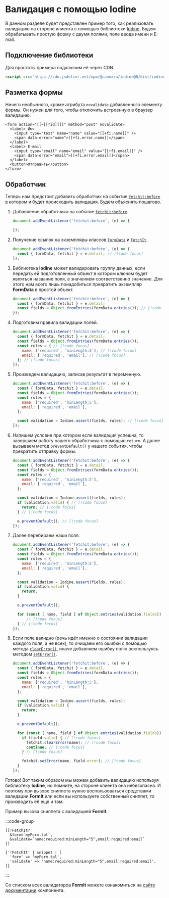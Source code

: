 # Валидация с помощью Iodine

В данном разделе будет представлен пример того, как реализовать валидацию на стороне клиента с помощью библиотеки [Iodine](https://github.com/caneara/iodine). Будем обрабатывать простую форму с двумя полями, поле ввода имени и E-mail.

<!--@include: ../../parts/validation.warning.md-->

## Подключение библиотеки

Для простоты примера подключим её через CDN.

```html
<script src="https://cdn.jsdelivr.net/npm/@caneara/iodine@8/dist/iodine.min.umd.js" defer></script>
```

## Разметка формы

Ничего необычного, кроме атрибута `novalidate` добавленного элементу формы. Он нужен для того, чтобы отключить встроенную в браузер валидацию.

```modx
<form action="[[~[[*id]]]]" method="post" novalidate>
  <label> Имя
    <input type="text" name="name" value="[[+fi.name]]" />
    <span data-error="name">[[+fi.error.name]]</span>
  </label>
  <label> E-mail
    <input type="email" name="email" value="[[+fi.email]]" />
    <span data-error="email">[[+fi.error.email]]</span>
  </label>
  <button>Отправить</button>
</form>
```

## Обработчик

Теперь нам предстоит добавить обработчик на событие [`fetchit:before`](/components/fetchit/frontend/events#fetchitbefore) в котором и будет происходить валидация. Будем объяснять пошагово.

1. Добавление обработчика на событие [`fetchit:before`](/components/fetchit/frontend/events#fetchitbefore).

    ```js
    document.addEventListener('fetchit:before', (e) => {

    });
    ```

2. Получение ссылок на экземпляры классов [`FormData`](https://developer.mozilla.org/ru/docs/Web/API/FormData) и [`FetchIt`](/components/fetchit/frontend/instance).

    ```js
    document.addEventListener('fetchit:before', (e) => {
      const { formData, fetchit } = e.detail; // [!code focus]
    });
    ```

3. Библиотека **Iodine** может валидировать группу данных, если передать ей подготовленный объект в котором ключом будет являться название поля, а значением соответственно значение. Для этого нам всего лишь понадобиться превратить экземпляр **FormData** в простой объект.

    ```js
    document.addEventListener('fetchit:before', (e) => {
      const { formData, fetchit } = e.detail;
      const fields = Object.fromEntries(formData.entries()); // [!code focus]
    });
    ```

4. Подготовим правила валидации полей.

    ```js
    document.addEventListener('fetchit:before', (e) => {
      const { formData, fetchit } = e.detail;
      const fields = Object.fromEntries(formData.entries());
      const rules = { // [!code focus]
        name: ['required', 'minLength:5'], // [!code focus]
        email: ['required', 'email'], // [!code focus]
      }; // [!code focus]
    });
    ```

5. Произведем валидацию, записав результат в переменную.

    ```js
    document.addEventListener('fetchit:before', (e) => {
      const { formData, fetchit } = e.detail;
      const fields = Object.fromEntries(formData.entries());
      const rules = {
        name: ['required', 'minLength:5'],
        email: ['required', 'email'],
      };

      const validation = Iodine.assert(fields, rules); // [!code focus]
    });
    ```

6. Напишем условие при котором если валидация успешна, то завершаем работу нашего обработчика с помощью `return`. А далее вызываем метод `preventDefault()` у нашего события, чтобы прекратить отправку формы.

    ```js
    document.addEventListener('fetchit:before', (e) => {
      const { formData, fetchit } = e.detail;
      const fields = Object.fromEntries(formData.entries());
      const rules = {
        name: ['required', 'minLength:5'],
        email: ['required', 'email'],
      };

      const validation = Iodine.assert(fields, rules);
      if (validation.valid) { // [!code focus]
        return; // [!code focus]
      } // [!code focus]

      e.preventDefault(); // [!code focus]
    });
    ```

7. Далее перебираем наши поля.

    ```js
    document.addEventListener('fetchit:before', (e) => {
      const { formData, fetchit } = e.detail;
      const fields = Object.fromEntries(formData.entries());
      const rules = {
        name: ['required', 'minLength:5'],
        email: ['required', 'email'],
      };

      const validation = Iodine.assert(fields, rules);
      if (validation.valid) {
        return;
      }

      e.preventDefault();

      for (const [ name, field ] of Object.entries(validation.fields)) { // [!code focus]
          // [!code focus]
      } // [!code focus]
    });
    ```

8. Если поле валидно (речь идёт именно о состоянии валидации каждого поля, а не всех), то очищаем его ошибки с помощью метода [`clearError()`](/components/fetchit/frontend/instance#clearerror), иначе добавляем ошибку полю воспользуясь методом [`setError()`](/components/fetchit/frontend/instance#seterror).

    ```js
    document.addEventListener('fetchit:before', (e) => {
      const { formData, fetchit } = e.detail;
      const fields = Object.fromEntries(formData.entries());
      const rules = {
        name: ['required', 'minLength:5'],
        email: ['required', 'email'],
      };

      const validation = Iodine.assert(fields, rules);
      if (validation.valid) {
        return;
      }

      e.preventDefault();

      for (const [ name, field ] of Object.entries(validation.fields)) {
        if (field.valid) { // [!code focus]
          fetchit.clearError(name); // [!code focus]
          continue; // [!code focus]
        } // [!code focus]

        fetchit.setError(name, field.error); // [!code focus]
      }
    });
    ```

Готово! Вот таким образом мы можем добавить валидацию используя библиотеку **Iodine**, но помните, на стороне клиента она небезопасна. И поэтому при вызове сниппета нужно воспользоваться средствами валидации **FormIt** или если вы используете собственный сниппет, то производить её еще и там.

Пример вызова сниппета с валидацией **FormIt**:

:::code-group

```modx
[[!FetchIt?
  &form=`myForm.tpl`,
  &validate=`name:required:minLength=^5^,email:required:email`
]]
```

```fenom
{'!FetchIt' | snippet : [
  'form' => 'myForm.tpl',
  'validate' => 'name:required:minLength=^5^,email:required:email',
]}
```

:::

Со списком всех валидаторов **FormIt** можете ознакомиться на [сайте документации](https://docs.modx.com/3.x/en/extras/formit/formit.validators) компонента.
